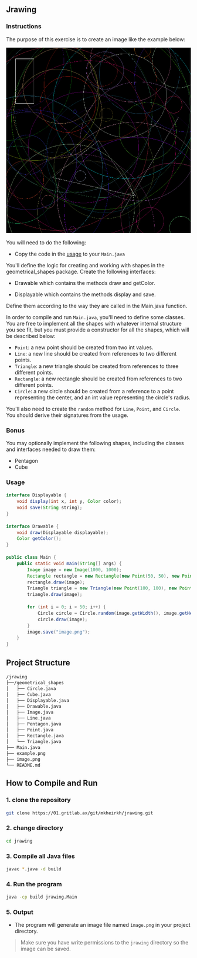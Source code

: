 ## Jrawing

### Instructions
The purpose of this exercise is to create an image like the example below:

![example](example.png)


You will need to do the following:

- Copy the code in the [usage](#usage) to your `Main.java`

You'll define the logic for creating and working with shapes in the geometrical_shapes package. Create the following interfaces:

- Drawable which contains the methods draw and getColor.

- Displayable which contains the methods display and save.

Define them according to the way they are called in the Main.java function.

In order to compile and run `Main.java`, you'll need to define some classes. You are free to implement all the shapes with whatever internal structure you see fit, but you must provide a constructor for all the shapes, which will be described below:

- `Point`: a new point should be created from two int values.
- `Line`: a new line should be created from references to two different points.
- `Triangle`: a new triangle should be created from references to three different points.
- `Rectangle`: a new rectangle should be created from references to two different points.
- `Circle`: a new circle should be created from a reference to a point representing the center, and an int value representing the circle's radius.


You'll also need to create the `random` method for `Line`, `Point`, and `Circle`. You should derive their signatures from the usage.

### Bonus
You may optionally implement the following shapes, including the classes and interfaces needed to draw them:

- Pentagon
- Cube

### Usage

```java
interface Displayable {
    void display(int x, int y, Color color);
    void save(String string);
}

interface Drawable {
    void draw(Displayable displayable);
    Color getColor();
}

public class Main {
    public static void main(String[] args) {
        Image image = new Image(1000, 1000);
        Rectangle rectangle = new Rectangle(new Point(50, 50), new Point(300, 200));
        rectangle.draw(image);
        Triangle triangle = new Triangle(new Point(100, 100), new Point(900, 900), new Point(100, 900));
        triangle.draw(image);

        for (int i = 0; i < 50; i++) {
            Circle circle = Circle.random(image.getWidth(), image.getHeight());
            circle.draw(image);
        }
        image.save("image.png");
    }
}
```
## Project Structure

```
/jrawing
├──/geometrical_shapes
│   ├── Circle.java
│   ├── Cube.java
│   ├── Displayable.java
│   ├── Drawable.java
│   ├── Image.java
│   ├── Line.java
│   ├── Pentagon.java
│   ├── Point.java
│   ├── Rectangle.java
│   └── Triangle.java
├── Main.java
├── example.png
├── image.png
└── README.md
```
## How to Compile and Run
### 1. clone the repository
```bash
git clone https://01.gritlab.ax/git/mkheirkh/jrawing.git
```
### 2. change directory
```bash
cd jrawing
```
### 3. Compile all Java files

```bash
javac *.java -d build
```

### 4. Run the program

```bash
java -cp build jrawing.Main
```

### 5. Output

- The program will generate an image file named `image.png` in your project directory.

> Make sure you have write permissions to the `jrawing` directory so the image can be saved. 